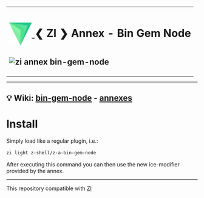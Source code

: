 <div align="center"><table><tr><td>
<h1 align="center">
  <a href="https://github.com/z-shell/zi">
    <img align="center" src="https://github.com/z-shell/zi/raw/main/docs/images/logo.svg" alt="Logo" width="60px" height="60px" />
  </a> ❮ ZI ❯ Annex - Bin Gem Node </h1>
  <h2>
    <p><img align="center" src="https://user-images.githubusercontent.com/59910950/168638432-f4f63901-85e0-4932-a15b-325c26915d69.png" alt="zi annex bin-gem-node" width="100%" height="auto" /></p>
</h2></td></tr></table></div><hr />

## 💡 Wiki: [bin-gem-node](https://z.digitalclouds.dev/ecosystem/annexes/bin-gem-node) - [annexes](https://z.digitalclouds.dev/ecosystem/annexes)

# Install

Simply load like a regular plugin, i.e.:

```zsh
zi light z-shell/z-a-bin-gem-node
```

After executing this command you can then use the new ice-modifier provided by the annex.

---

This repository compatible with [ZI](https://github.com/z-shell/zi)
